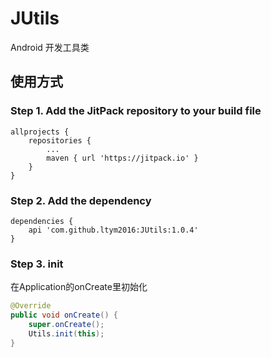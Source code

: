 # JUtils
Android 开发工具类

## 使用方式
### Step 1. Add the JitPack repository to your build file
```
allprojects {
    repositories {
        ...
        maven { url 'https://jitpack.io' }
    }
}
```

### Step 2. Add the dependency
```
dependencies {
    api 'com.github.ltym2016:JUtils:1.0.4'
}
```


### Step 3. init
在Application的onCreate里初始化
```java
@Override
public void onCreate() {
    super.onCreate();
    Utils.init(this);
}
```
